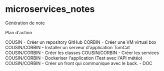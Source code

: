 # microservices_notes
Génération de note

Plan d'action

COUSIN 		      - Créer un repository GitHub
CORBIN 		      - Créer une VM virtual box
COUSIN/CORBIN   - Installer un serveur d'application TomCat
COUSIN/CORBIN   - Créer les classes
COUSIN/CORBIN   - Créer les services
COUSIN/CORBIN   - Dockeriser l'application (Test avec l'API météo)
COUSIN/CORBIN   - Créer un front qui communique avec le back.
			           - DOC
